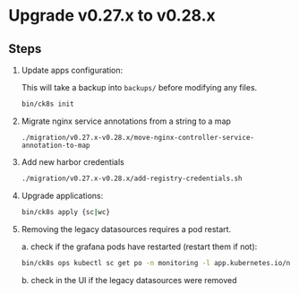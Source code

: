 # Upgrade v0.27.x to v0.28.x

## Steps

1. Update apps configuration:

    This will take a backup into `backups/` before modifying any files.

    ```bash
    bin/ck8s init
    ```

1. Migrate nginx service annotations from a string to a map

    ```
    ./migration/v0.27.x-v0.28.x/move-nginx-controller-service-annotation-to-map
    ```

1. Add new harbor credentials

    ```bash
    ./migration/v0.27.x-v0.28.x/add-registry-credentials.sh
    ```

1. Upgrade applications:

    ```bash
    bin/ck8s apply {sc|wc}
    ```

1. Removing the legacy datasources requires a pod restart.

    a. check if the grafana pods have restarted (restart them if not):

    ```bash
    bin/ck8s ops kubectl sc get po -n monitoring -l app.kubernetes.io/name=grafana
    ```

    b. check in the UI if the legacy datasources were removed
